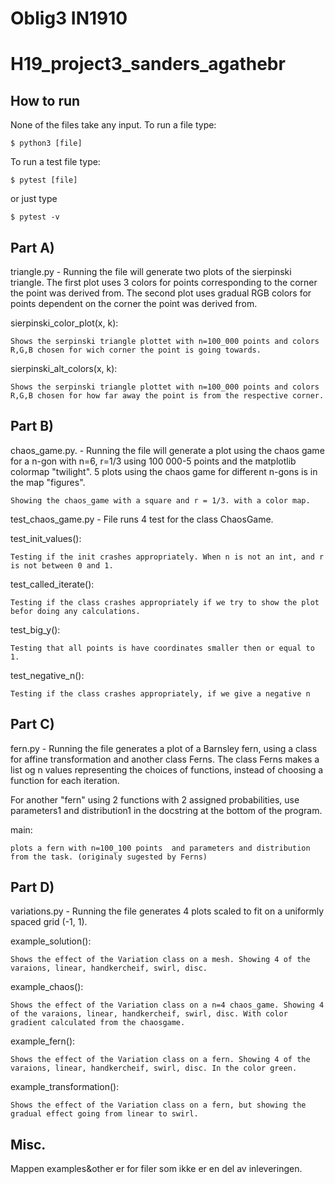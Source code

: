 # Oblig3 IN1910

# H19_project3_sanders_agathebr

## How to run
None of the files take any input. To run a file type:
```
$ python3 [file]
```

To run a test file type:
```
$ pytest [file]
```
or just type
```
$ pytest -v
```


## Part A)

triangle.py - Running the file will generate two plots of the sierpinski triangle.
The first plot uses 3 colors for points corresponding to the corner the point was
derived from. The second plot uses gradual RGB colors for points dependent on
the corner the point was derived from.

sierpinski_color_plot(x, k):

```
Shows the serpinski triangle plottet with n=100_000 points and colors R,G,B chosen for wich corner the point is going towards.
```

sierpinski_alt_colors(x, k):

```
Shows the serpinski triangle plottet with n=100_000 points and colors R,G,B chosen for how far away the point is from the respective corner.
```


## Part B)
chaos_game.py. - Running the file will generate a plot using the chaos game for
a n-gon with n=6, r=1/3 using 100 000-5 points and the matplotlib colormap "twilight".
5 plots using the chaos game for different n-gons is in the map "figures".

```
Showing the chaos_game with a square and r = 1/3. with a color map.
```

test_chaos_game.py - File runs 4 test for the class ChaosGame.

test_init_values():

```
Testing if the init crashes appropriately. When n is not an int, and r is not between 0 and 1.
```

test_called_iterate():

```
Testing if the class crashes appropriately if we try to show the plot befor doing any calculations.
```

test_big_y():

```
Testing that all points is have coordinates smaller then or equal to 1.
```

test_negative_n():

```
Testing if the class crashes appropriately, if we give a negative n
```

## Part C)
fern.py - Running the file generates a plot of a Barnsley fern, using a class
for affine transformation and another class Ferns. The class Ferns makes a list
og n values representing the choices of functions, instead of choosing a function
for each iteration.

For another "fern" using 2 functions with 2 assigned probabilities, use parameters1
and distribution1 in the docstring at the bottom of the program.

main:
```
plots a fern with n=100_100 points  and parameters and distribution from the task. (originaly sugested by Ferns)
```

## Part D)
variations.py - Running the file generates 4 plots scaled to fit on a uniformly
spaced grid (-1, 1).

example_solution():

```
Shows the effect of the Variation class on a mesh. Showing 4 of the varaions, linear, handkercheif, swirl, disc.
```

example_chaos():

```
Shows the effect of the Variation class on a n=4 chaos_game. Showing 4 of the varaions, linear, handkercheif, swirl, disc. With color gradient calculated from the chaosgame.
```

example_fern():

```
Shows the effect of the Variation class on a fern. Showing 4 of the varaions, linear, handkercheif, swirl, disc. In the color green.
```

example_transformation():

```
Shows the effect of the Variation class on a fern, but showing the gradual effect going from linear to swirl.
```

## Misc.

Mappen examples&other er for filer som ikke er en del av inleveringen.